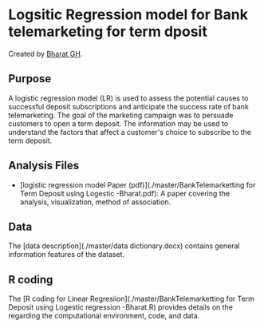 # Logsitic Regression model for Bank telemarketing for term dposit

Created by [Bharat GH](https://www.linkedin.com/in/bharatgh/).

## Purpose

A logistic regression model (LR) is used to assess the potential causes to successful deposit subscriptions and anticipate the success rate of bank telemarketing. The goal of the marketing campaign was to persuade customers to open a term deposit. The information may be used to understand the factors that affect a customer's choice to subscribe to the term deposit.

## Analysis Files

* [logistic regression model  Paper (pdf)](./master/BankTelemarketting for Term Deposit using Logestic -Bharat.pdf): A paper covering the analysis, visualization, method of association. 

## Data

The [data description](./master/data dictionary.docx) contains general information features of the dataset.

## R coding

The [R coding for Linear Regresiion](./master/BankTelemarketting for Term Deposit using Logestic regression -Bharat.R) provides details on the regarding the computational environment, code, and data.
